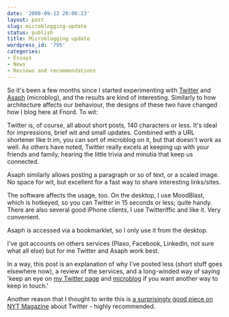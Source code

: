 ```yaml
---
date: '2008-09-13 20:06:23'
layout: post
slug: microblogging-update
status: publish
title: Microblogging update
wordpress_id: '795'
categories:
- Essays
- News
- Reviews and recommendations
---
```


So it's been a few months since I started experimenting with [Twitter](http://twitter.com/phubbard) and [Asaph](http://asaph.phfactor.net/) (microblog), and the results are kind of interesting. Similarly to how architecture affects our behaviour, the designs of these two have changed how I blog here at Fnord. To wit:

Twitter is, of course, all about short posts, 140 characters or less. It's ideal for impressions, brief wit and small updates. Combined with a URL shortener like tr.im, you can sort of microblog on it, but that doesn't work as well. As others have noted, Twitter really excels at keeping up with your friends and family, hearing the little trivia and minutia that keep us connected. 

Asaph similarly allows posting a paragraph or so of text, or a scaled image. No space for wit, but excellent for a fast way to share interesting links/sites. 

The software affects the usage, too. On the desktop, I use MoodBlast, which is hotkeyed, so you can Twitter in 15 seconds or less; quite handy. There are also several good iPhone clients, I use Twitteriffic and like it. Very convenient.

Asaph is accessed via a bookmarklet, so I only use it from the desktop.

I've got accounts on others services (Plaxo, Facebook, LinkedIn, not sure what all else) but for me Twitter and Asaph work best.

In a way, this post is an explanation of why I've posted less (short stuff goes elsewhere now), a review of the services, and a long-winded way of saying 'keep an eye on [my Twitter page](http://twitter.com/phubbard) and [microblog](http://asaph.phfactor.net/) if you want another way to keep in touch.' 

Another reason that I thought to write this is [a surprisingly good piece on NYT Magazine](http://www.nytimes.com/2008/09/07/magazine/07awareness-t.html) about Twitter - highly recommended.
